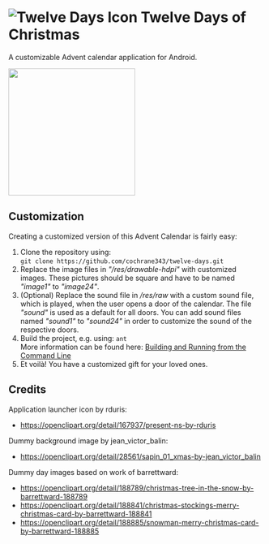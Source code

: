 # ![Twelve Days Icon](https://raw.githubusercontent.com/cochrane343/twelve-days/master/res/drawable-mdpi/ic_launcher.png) Twelve Days of Christmas

A customizable Advent calendar application for Android.

<img width="250px" style="margin:auto;" src="https://github.com/cochrane343/twelve-days/raw/master/screenshot.png" />

## Customization

Creating a customized version of this Advent Calendar is fairly easy:

1. Clone the repository using:<br>``git clone https://github.com/cochrane343/twelve-days.git``
2. Replace the image files in *"/res/drawable-hdpi"* with customized images. These pictures should be square and have to be named *"image1"* to *"image24"*.
3. (Optional) Replace the sound file in */res/raw* with a custom sound file, which is played, when the user opens a door of the calendar. The file *"sound"* is used as a default for all doors. You can add sound files named *"sound1"* to *"sound24"* in order to customize the sound of the respective doors.
4. Build the project, e.g. using: ``ant``<br>More information can be found here: [Building and Running from the Command Line](http://developer.android.com/tools/building/building-cmdline.html)
5. Et voilà! You have a customized gift for your loved ones.

## Credits
Application launcher icon by rduris:
* https://openclipart.org/detail/167937/present-ns-by-rduris

Dummy background image by jean_victor_balin:
* https://openclipart.org/detail/28561/sapin_01_xmas-by-jean_victor_balin

Dummy day images based on work of barrettward:
* https://openclipart.org/detail/188789/christmas-tree-in-the-snow-by-barrettward-188789
* https://openclipart.org/detail/188841/christmas-stockings-merry-christmas-card-by-barrettward-188841
* https://openclipart.org/detail/188885/snowman-merry-christmas-card-by-barrettward-188885
